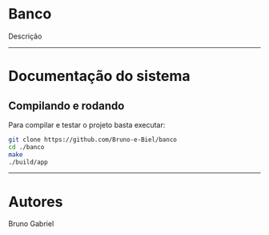 # Banco

Descrição

---

# Documentação do sistema

## Compilando e rodando

Para compilar e testar o projeto basta executar:
```bash
git clone https://github.com/Bruno-e-Biel/banco
cd ./banco
make
./build/app
```

---

# Autores

Bruno
Gabriel

